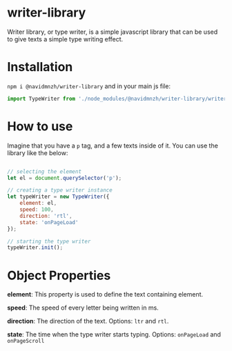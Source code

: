 # writer-library

Writer library, or type writer, is a simple javascript library that can be used to give texts a simple type writing effect.

# Installation
``` npm i @navidmnzh/writer-library ```
and in your main js file:
```javascript
import TypeWriter from './node_modules/@navidmnzh/writer-library/writer.js';
```

# How to use
Imagine that you have a ``` p ``` tag, and a few texts inside of it.
You can use the library like the below:

```javascript

// selecting the element
let el = document.querySelector('p');

// creating a type writer instance
let typeWriter = new TypeWriter({
	element: el,
	speed: 100,
	direction: 'rtl',
	state: 'onPageLoad'
});

// starting the type writer
typeWriter.init();

```

# Object Properties

**element**: This property is used to define the text containing element.

**speed**: The speed of every letter being written in ms.

**direction**: The direction of the text. Options: ```ltr``` and ```rtl```.

**state**: The time when the type writer starts typing. Options: ```onPageLoad``` and ```onPageScroll```
